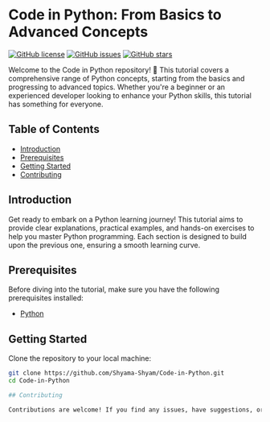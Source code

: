 # Code in Python: From Basics to Advanced Concepts

[![GitHub license](https://img.shields.io/github/license/Shyama-Shyam/Code-in-Python)](https://github.com/Shyama-Shyam/Code-in-Python/blob/main/LICENSE)
[![GitHub issues](https://img.shields.io/github/issues/Shyama-Shyam/Code-in-Python)](https://github.com/Shyama-Shyam/Code-in-Python/issues)
[![GitHub stars](https://img.shields.io/github/stars/Shyama-Shyam/Code-in-Python)](https://github.com/Shyama-Shyam/Code-in-Python/stargazers)

Welcome to the Code in Python repository! 🐍 This tutorial covers a comprehensive range of Python concepts, starting from the basics and progressing to advanced topics. Whether you're a beginner or an experienced developer looking to enhance your Python skills, this tutorial has something for everyone.

## Table of Contents

- [Introduction](#introduction)
- [Prerequisites](#prerequisites)
- [Getting Started](#getting-started)
- [Contributing](#contributing)

## Introduction

Get ready to embark on a Python learning journey! This tutorial aims to provide clear explanations, practical examples, and hands-on exercises to help you master Python programming. Each section is designed to build upon the previous one, ensuring a smooth learning curve.

## Prerequisites

Before diving into the tutorial, make sure you have the following prerequisites installed:

- [Python](https://www.python.org/) 

## Getting Started

Clone the repository to your local machine:

```bash
git clone https://github.com/Shyama-Shyam/Code-in-Python.git
cd Code-in-Python

## Contributing

Contributions are welcome! If you find any issues, have suggestions, or want to add more content, feel free to open an issue or create a pull request.



